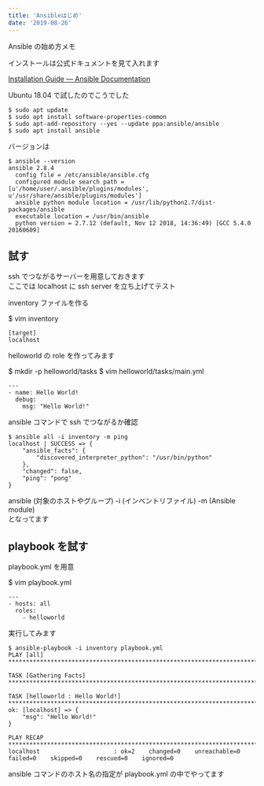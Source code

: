 ```yaml
---
title: 'Ansibleはじめ'
date: '2019-08-26'
---
```


Ansible の始め方メモ

インストールは公式ドキュメントを見て入れます

[Installation Guide — Ansible Documentation](https://docs.ansible.com/ansible/latest/installation_guide/intro_installation.html)

Ubuntu 18.04 で試したのでこうでした

```
$ sudo apt update
$ sudo apt install software-properties-common
$ sudo apt-add-repository --yes --update ppa:ansible/ansible
$ sudo apt install ansible
```

バージョンは

```
$ ansible --version
ansible 2.8.4
  config file = /etc/ansible/ansible.cfg
  configured module search path = [u'/home/user/.ansible/plugins/modules', u'/usr/share/ansible/plugins/modules']
  ansible python module location = /usr/lib/python2.7/dist-packages/ansible
  executable location = /usr/bin/ansible
  python version = 2.7.12 (default, Nov 12 2018, 14:36:49) [GCC 5.4.0 20160609]
```

## 試す

ssh でつながるサーバーを用意しておきます  
ここでは localhost に ssh server を立ち上げてテスト

inventory ファイルを作る

\$ vim inventory

```
[target]
localhost
```

helloworld の role を作ってみます

$ mkdir -p helloworld/tasks
$ vim helloworld/tasks/main.yml

```
---
- name: Hello World!
  debug:
    msg: "Hello World!"
```

ansible コマンドで ssh でつながるか確認

```
$ ansible all -i inventory -m ping
localhost | SUCCESS => {
    "ansible_facts": {
        "discovered_interpreter_python": "/usr/bin/python"
    },
    "changed": false,
    "ping": "pong"
}
```

ansible (対象のホストやグループ) -i (インベントリファイル) -m (Ansible module)  
となってます

## playbook を試す

playbook.yml を用意

\$ vim playbook.yml

```
---
- hosts: all
  roles:
    - helloworld
```

実行してみます

```
$ ansible-playbook -i inventory playbook.yml
PLAY [all] ************************************************************************************************************************************************************************************************************************************

TASK [Gathering Facts] ************************************************************************************************************************************************************************************************************************

TASK [helloworld : Hello World!] **************************************************************************************************************************************************************************************************************
ok: [localhost] => {
    "msg": "Hello World!"
}

PLAY RECAP ************************************************************************************************************************************************************************************************************************************
localhost                     : ok=2    changed=0    unreachable=0    failed=0    skipped=0    rescued=0    ignored=0
```

ansible コマンドのホスト名の指定が playbook.yml の中でやってます
